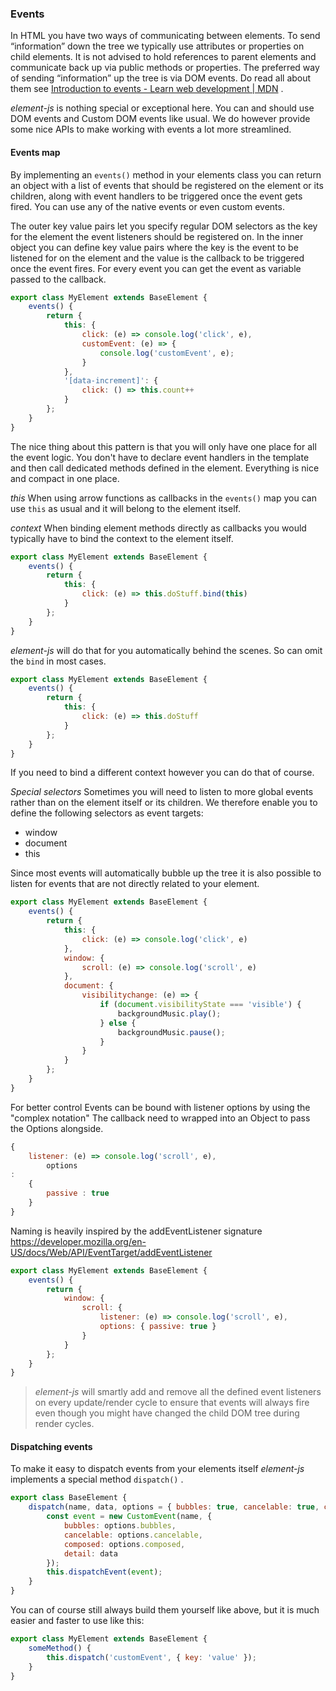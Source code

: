### Events

In HTML you have two ways of communicating between elements. To send “information” down the tree we typically use attributes or properties on child elements. It is not advised to hold references to parent elements and communicate back up via public methods or properties. The preferred way of sending “information” up the tree is via DOM events. Do read all about them see [Introduction to events - Learn web development | MDN](https://developer.mozilla.org/en-US/docs/Learn/JavaScript/Building_blocks/Events) .

_element-js_ is nothing special or exceptional here. You can and should use DOM events and Custom DOM events like usual. We do however provide some nice APIs to make working with events a lot more streamlined.

#### Events map

By implementing an `events()` method in your elements class you can return an object with a list of events that should be registered on the element or its children, along with event handlers to be triggered once the event gets fired. You can use any of the native events or even custom events.

The outer key value pairs let you specify regular DOM selectors as the key for the element the event listeners should be registered on. In the inner object you can define key value pairs where the key is the event to be listened for on the element and the value is the callback to be triggered once the event fires. For every event you can get the event as variable passed to the callback.

```javascript
export class MyElement extends BaseElement {
    events() {
        return {
            this: {
                click: (e) => console.log('click', e),
                customEvent: (e) => {
                    console.log('customEvent', e);
                }
            },
            '[data-increment]': {
                click: () => this.count++
            }
        };
    }
}
```

The nice thing about this pattern is that you will only have one place for all the event logic. You don't have to declare event handlers in the template and then call dedicated methods defined in the element. Everything is nice and compact in one place.

_this_ When using arrow functions as callbacks in the `events()` map you can use `this` as usual and it will belong to the element itself.

_context_ When binding element methods directly as callbacks you would typically have to bind the context to the element itself.

```javascript
export class MyElement extends BaseElement {
    events() {
        return {
            this: {
                click: (e) => this.doStuff.bind(this)
            }
        };
    }
}
```

_element-js_ will do that for you automatically behind the scenes. So can omit the `bind` in most cases.

```javascript
export class MyElement extends BaseElement {
    events() {
        return {
            this: {
                click: (e) => this.doStuff
            }
        };
    }
}
```

If you need to bind a different context however you can do that of course.

_Special selectors_ Sometimes you will need to listen to more global events rather than on the element itself or its children. We therefore enable you to define the following selectors as event targets:

-   window
-   document
-   this

Since most events will automatically bubble up the tree it is also possible to listen for events that are not directly related to your element.

```javascript
export class MyElement extends BaseElement {
    events() {
        return {
            this: {
                click: (e) => console.log('click', e)
            },
            window: {
                scroll: (e) => console.log('scroll', e)
            },
            document: {
                visibilitychange: (e) => {
                    if (document.visibilityState === 'visible') {
                        backgroundMusic.play();
                    } else {
                        backgroundMusic.pause();
                    }
                }
            }
        };
    }
}
```

For better control Events can be bound with listener options by using the "complex notation" The callback need to wrapped into an Object to pass the Options alongside.

```js
{
	listener: (e) => console.log('scroll', e),
		options
:
	{
		passive : true
	}
}
```

Naming is heavily inspired by the addEventListener signature https://developer.mozilla.org/en-US/docs/Web/API/EventTarget/addEventListener

```javascript
export class MyElement extends BaseElement {
    events() {
        return {
            window: {
                scroll: {
                    listener: (e) => console.log('scroll', e),
                    options: { passive: true }
                }
            }
        };
    }
}
```

> _element-js_ will smartly add and remove all the defined event listeners on every update/render cycle to ensure that events will always fire even though you might have changed the child DOM tree during render cycles.

#### Dispatching events

To make it easy to dispatch events from your elements itself _element-js_ implements a special method `dispatch()` .

```javascript
export class BaseElement {
    dispatch(name, data, options = { bubbles: true, cancelable: true, composed: true }) {
        const event = new CustomEvent(name, {
            bubbles: options.bubbles,
            cancelable: options.cancelable,
            composed: options.composed,
            detail: data
        });
        this.dispatchEvent(event);
    }
}
```

You can of course still always build them yourself like above, but it is much easier and faster to use like this:

```javascript
export class MyElement extends BaseElement {
    someMethod() {
        this.dispatch('customEvent', { key: 'value' });
    }
}
```
